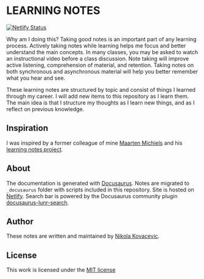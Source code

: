 # LEARNING NOTES

[![Netlify Status](https://api.netlify.com/api/v1/badges/d5123d3c-5d1f-479f-b476-6c584f0c3848/deploy-status)](https://app.netlify.com/sites/nk-learning-notes/deploys)

Why am I doing this? Taking good notes is an important part of any learning process. Actively taking notes while learning helps me focus and better understand the main concepts. In many classes, you may be asked to watch an instructional video before a class discussion. Note taking will improve active listening, comprehension of material, and retention. Taking notes on both synchronous and asynchronous material will help you better remember what you hear and see.

These learning notes are structured by topic and consist of things I learned through my career. I will add new items to this repository as I learn them. The main idea is that I structure my thoughts as I learn new things, and as I reflect on previous knowledge.

## Inspiration

I was inspired by a former colleague of mine [Maarten Michiels](https://github.com/mistermicheels) and his [learning notes project](https://learning-notes.mistermicheels.com/).

## About

The documentation is generated with [Docusaurus](https://docusaurus.io/). Notes are migrated to `_docusaurus` folder with scripts included in this repository. Site is hosted on [Netlify](https://www.netlify.com/). Search bar is powered by the Docusaurus community plugin [docusaurus-lunr-search](https://github.com/lelouch77/docusaurus-lunr-search).

## Author

These notes are written and maintained by [Nikola Kovacevic](https://github.com/nikola-kovacevic).

## License

This work is licensed under the [MIT license](LICENSE)
